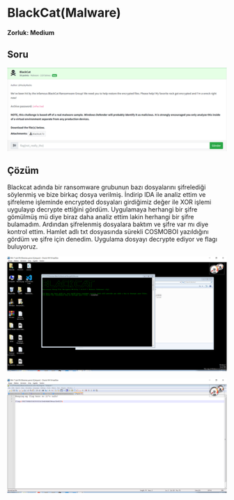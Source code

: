 # BlackCat(Malware)
#### Zorluk: Medium

## Soru
![Soru](https://github.com/K4lender/HuntressCTF23_WriteUps/blob/main/Malware/BlackCat/BlackCat.png)

## Çözüm
Blackcat adında bir ransomware grubunun bazı dosyalarını şifrelediği söylenmiş ve bize birkaç dosya verilmiş. İndirip IDA ile analiz ettim ve şifreleme işleminde encrypted dosyaları girdiğimiz değer ile XOR işlemi uygulayıp decrypte ettiğini gördüm. Uygulamaya herhangi bir şifre gömülmüş mü diye biraz daha analiz ettim lakin herhangi bir şifre bulamadım. Ardından şifrelenmiş dosyalara baktım ve şifre var mı diye kontrol ettim. Hamlet adlı txt dosyasında sürekli COSMOBOI yazıldığını gördüm ve şifre için denedim. Uygulama dosyayı decrypte ediyor ve flagı buluyoruz.

![Soru](https://github.com/K4lender/HuntressCTF23_WriteUps/blob/main/Malware/BlackCat/BlackCat2.png)

![Soru](https://github.com/K4lender/HuntressCTF23_WriteUps/blob/main/Malware/BlackCat/BlackCatFlag.png)




